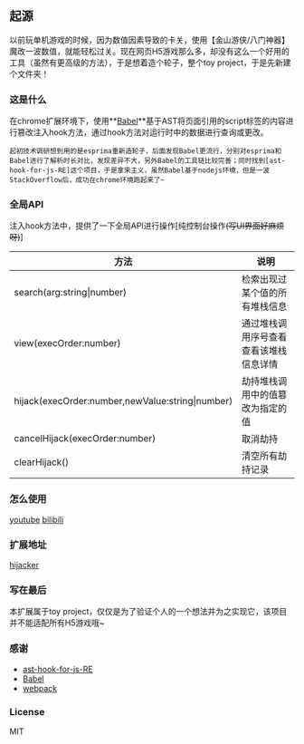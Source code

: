 ## 起源
以前玩单机游戏的时候，因为数值因素导致的卡关，使用【金山游侠/八门神器】魔改一波数值，就能轻松过关。现在网页H5游戏那么多，却没有这么一个好用的工具（虽然有更高级的方法），于是想着造个轮子，整个toy project，于是先新建个文件夹！

### 这是什么
在chrome扩展环境下，使用**[Babel](https://babeljs.io/)**基于AST将页面引用的script标签的内容进行篡改注入hook方法，通过hook方法对运行时中的数据进行查询或更改。
```
起初技术调研想到用的是esprima重新造轮子，后面发现Babel更流行，分别对esprima和Babel进行了解析时长对比，发现差异不大，另外Babel的工具链比较完善；同时找到[ast-hook-for-js-RE]这个项目，于是拿来主义，虽然Babel基于nodejs环境，但是一波StackOverflow后，成功在chrome环境跑起来了~
```
### 全局API
注入hook方法中，提供了一下全局API进行操作[纯控制台操作~~(写UI界面好麻烦呀)~~]

| 方法                                             | 说明                                   |
| ------------------------------------------------ | -------------------------------------- |
| search(arg:string\|number)                       | 检索出现过某个值的所有堆栈信息         |
| view(execOrder:number)                           | 通过堆栈调用序号查看查看该堆栈信息详情 |
| hijack(execOrder:number,newValue:string\|number) | 劫持堆栈调用中的值篡改为指定的值       |
| cancelHijack(execOrder:number)                   | 取消劫持                               |
| clearHijack()                                    | 清空所有劫持记录                       |

### 怎么使用

[youtube](https://youtu.be/pVJCagFgT2Q)
[bilibili](https://www.bilibili.com/video/BV1bN4y1u7Ma/)

### 扩展地址
[hijacker](https://chrome.google.com/webstore/detail/hijacker/fhajbfolkalcaagcgamlbkalippaignj)

### 写在最后

本扩展属于toy project，仅仅是为了验证个人的一个想法并为之实现它，该项目并不能适配所有H5游戏哦~

### 感谢
- [ast-hook-for-js-RE](https://github.com/CC11001100/ast-hook-for-js-RE)
- [Babel](https://babeljs.io/)
- [webpack](https://webpack.js.org/)

### License ###
MIT

